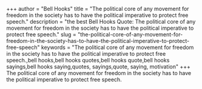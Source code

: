 +++
author = "Bell Hooks"
title = "The political core of any movement for freedom in the society has to have the political imperative to protect free speech."
description = "the best Bell Hooks Quote: The political core of any movement for freedom in the society has to have the political imperative to protect free speech."
slug = "the-political-core-of-any-movement-for-freedom-in-the-society-has-to-have-the-political-imperative-to-protect-free-speech"
keywords = "The political core of any movement for freedom in the society has to have the political imperative to protect free speech.,bell hooks,bell hooks quotes,bell hooks quote,bell hooks sayings,bell hooks saying,quotes, sayings,quote, saying, motivation"
+++
The political core of any movement for freedom in the society has to have the political imperative to protect free speech.
